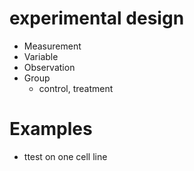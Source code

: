 # experimental design

* Measurement
* Variable
* Observation
* Group
  + control, treatment


# Examples

* ttest on one cell line